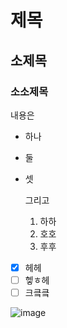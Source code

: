 # 제목
## 소제목
### 소소제목
내용은
- 하나
- 둘
- 셋

  그리고

  1. 하하
  2. 호호
  3. 후후
 
- [x] 헤헤
- [ ] 헿ㅎ헤
- [ ] 크킄킄

![image](https://github.com/user-attachments/assets/3e05d875-3997-4c79-9c5d-5fa7122531d7)
